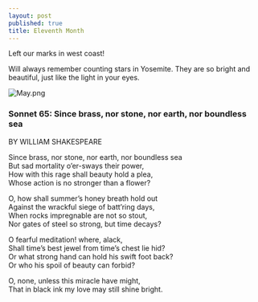 ```yaml
---
layout: post
published: true
title: Eleventh Month
---
```

Left our marks in west coast!

Will always remember counting stars in Yosemite. They are so bright and beautiful, just like the light in your eyes.

![May.png]({{site.baseurl}}/img/May.png)

### Sonnet 65: Since brass, nor stone, nor earth, nor boundless sea

BY WILLIAM SHAKESPEARE

Since brass, nor stone, nor earth, nor boundless sea  
But sad mortality o’er-sways their power,  
How with this rage shall beauty hold a plea,  
Whose action is no stronger than a flower?  

O, how shall summer’s honey breath hold out  
Against the wrackful siege of batt’ring days,  
When rocks impregnable are not so stout,  
Nor gates of steel so strong, but time decays? 

O fearful meditation! where, alack,  
Shall time’s best jewel from time’s chest lie hid?  
Or what strong hand can hold his swift foot back?  
Or who his spoil of beauty can forbid?  

O, none, unless this miracle have might,  
That in black ink my love may still shine bright.
